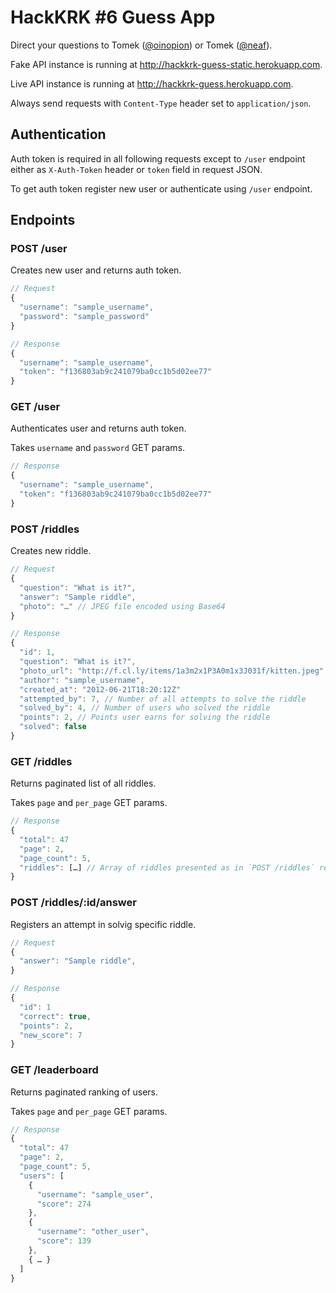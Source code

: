 HackKRK #6 Guess App
====================

Direct your questions to Tomek ([@oinopion](http://twitter.com/oinopion)) or Tomek ([@neaf](http://twitter.com/neaf)).

Fake API instance is running at http://hackkrk-guess-static.herokuapp.com.

Live API instance is running at http://hackkrk-guess.herokuapp.com.

Always send requests with `Content-Type` header set to `application/json`.

Authentication
--------------

Auth token is required in all following requests except to `/user` endpoint
either as `X-Auth-Token` header or `token` field in request JSON.


To get auth token register new user or authenticate using `/user` endpoint.

Endpoints
---------

### POST /user

Creates new user and returns auth token.

```javascript
// Request
{
  "username": "sample_username",
  "password": "sample_password"
}

// Response
{
  "username": "sample_username",
  "token": "f136803ab9c241079ba0cc1b5d02ee77"
}
```

### GET /user

Authenticates user and returns auth token.

Takes `username` and `password` GET params.

```javascript
// Response
{
  "username": "sample_username",
  "token": "f136803ab9c241079ba0cc1b5d02ee77"
}
```

### POST /riddles

Creates new riddle.

```javascript
// Request
{
  "question": "What is it?",
  "answer": "Sample riddle",
  "photo": "…" // JPEG file encoded using Base64
}

// Response
{
  "id": 1,
  "question": "What is it?",
  "photo_url": "http://f.cl.ly/items/1a3m2x1P3A0m1x3J031f/kitten.jpeg",
  "author": "sample_username",
  "created_at": "2012-06-21T18:20:12Z"
  "attempted_by": 7, // Number of all attempts to solve the riddle
  "solved_by": 4, // Number of users who solved the riddle
  "points": 2, // Points user earns for solving the riddle
  "solved": false
}
```

### GET /riddles

Returns paginated list of all riddles.

Takes `page` and `per_page` GET params.

```javascript
// Response
{
  "total": 47
  "page": 2,
  "page_count": 5,
  "riddles": […] // Array of riddles presented as in `POST /riddles` response.
}
```

### POST /riddles/:id/answer

Registers an attempt in solvig specific riddle.

```javascript
// Request
{
  "answer": "Sample riddle",
}

// Response
{
  "id": 1
  "correct": true,
  "points": 2,
  "new_score": 7
}
```

### GET /leaderboard

Returns paginated ranking of users.

Takes `page` and `per_page` GET params.

```javascript
// Response
{
  "total": 47
  "page": 2,
  "page_count": 5,
  "users": [
    {
      "username": "sample_user",
      "score": 274
    },
    {
      "username": "other_user",
      "score": 139
    },
    { … }
  ]
}
```
